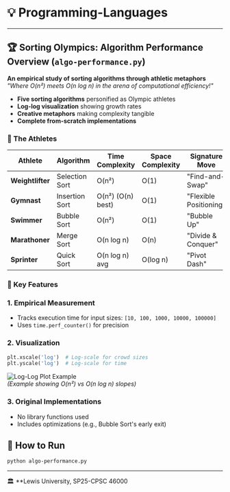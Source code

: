 # 💡 Programming-Languages

---

## 🏆 Sorting Olympics: Algorithm Performance Overview (`algo-performance.py`)

**An empirical study of sorting algorithms through athletic metaphors**  
*"Where O(n²) meets O(n log n) in the arena of computational efficiency!"*  

- **Five sorting algorithms** personified as Olympic athletes  
- **Log-log visualization** showing growth rates  
- **Creative metaphors** making complexity tangible  
- **Complete from-scratch implementations**  

### 🏅 The Athletes  

| Athlete              | Algorithm      | Time Complexity | Space Complexity | Signature Move          |
|----------------------|----------------|------------------|-------------------|-------------------------|
| **Weightlifter**     | Selection Sort | O(n²)            | O(1)              | "Find-and-Swap"         |
| **Gymnast**          | Insertion Sort | O(n²) (O(n) best)| O(1)              | "Flexible Positioning"  |
| **Swimmer**          | Bubble Sort    | O(n²)            | O(1)              | "Bubble Up"             |
| **Marathoner**       | Merge Sort     | O(n log n)       | O(n)              | "Divide & Conquer"      |
| **Sprinter**         | Quick Sort     | O(n log n) avg   | O(log n)          | "Pivot Dash"            |

### 🔬 Key Features

### **1. Empirical Measurement**  

- Tracks execution time for input sizes: `[10, 100, 1000, 10000, 100000]`  
- Uses `time.perf_counter()` for precision  

### **2. Visualization**

```python
plt.xscale('log')  # Log-scale for crowd sizes  
plt.yscale('log')  # Log-scale for time  
```

![Log-Log Plot Example](https://miro.medium.com/v2/resize:fit:1400/1*5pqQ4QfX5lQkZb9y6vYvBQ.png)  
*(Example showing O(n²) vs O(n log n) slopes)*  

### **3. Original Implementations**

- No library functions used  
- Includes optimizations (e.g., Bubble Sort's early exit)  

## 🚀 How to Run

```bash
python algo-performance.py
```

---

🏛 **Lewis University, SP25-CPSC 46000
